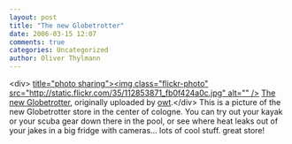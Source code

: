 ```yaml
---
layout: post
title: "The new Globetrotter"
date: 2006-03-15 12:07
comments: true
categories: Uncategorized
author: Oliver Thylmann
---
```



&lt;div&gt;	[ title=&quot;photo sharing&quot;&gt;&lt;img class=&quot;flickr-photo&quot; src=&quot;http://static.flickr.com/35/112853871_fb0f424a0c.jpg&quot; alt=&quot;&quot; /&gt;](http://www.flickr.com/photos/oliver/112853871/)	[The new Globetrotter](http://www.flickr.com/photos/oliver/112853871/), originally uploaded by [owt](http://www.flickr.com/people/oliver/).&lt;/div&gt;					This is a picture of the new Globetrotter store in the center of cologne. You can try out your kayak or your scuba gear down there in the pool, or see where heat leaks out of your jakes in a big fridge with cameras... lots of cool stuff. great store!

